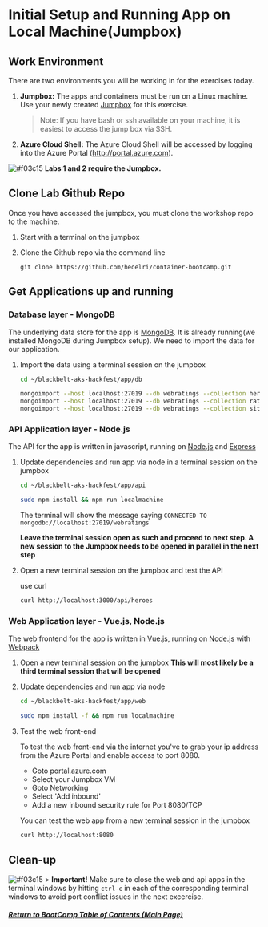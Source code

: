 # Initial Setup and Running App on Local Machine(Jumpbox)

## Work Environment

There are two environments you will be working in for the exercises today.

1. **Jumpbox:** The apps and containers must be run on a Linux machine. Use your newly created [Jumpbox](/labs/day1-labs/00-lab-environment.md) for this exercise.

    > Note: If you have bash or ssh available on your machine, it is easiest to access the jump box via SSH. 
    
2. **Azure Cloud Shell:** The Azure Cloud Shell will be accessed by logging into the Azure Portal (http://portal.azure.com).

![#f03c15](https://placehold.it/15/f03c15/000000?text=+) **Labs 1 and 2 require the Jumpbox.**

## Clone Lab Github Repo

Once you have accessed the jumpbox, you must clone the workshop repo to the machine.

1. Start with a terminal on the jumpbox
  
2. Clone the Github repo via the command line

    ```
    git clone https://github.com/heoelri/container-bootcamp.git
    ```

## Get Applications up and running

### Database layer - MongoDB

The underlying data store for the app is [MongoDB](https://www.mongodb.com/ "MongoDB Homepage"). It is already running(we installed MongoDB during Jumpbox setup). We need to import the data for our application.

1. Import the data using a terminal session on the jumpbox

    ```bash
    cd ~/blackbelt-aks-hackfest/app/db

    mongoimport --host localhost:27019 --db webratings --collection heroes --file ./heroes.json --jsonArray 
    mongoimport --host localhost:27019 --db webratings --collection ratings --file ./ratings.json --jsonArray
    mongoimport --host localhost:27019 --db webratings --collection sites --file ./sites.json --jsonArray
    ```

### API Application layer - Node.js

The API for the app is written in javascript, running on [Node.js](https://nodejs.org/en/ "Node.js Homepage") and [Express](http://expressjs.com/ "Express Homepage")

1. Update dependencies and run app via node in a terminal session on the jumpbox

    ```bash
    cd ~/blackbelt-aks-hackfest/app/api

    sudo npm install && npm run localmachine
    ```
    
   The terminal will show the message saying ``` CONNECTED TO mongodb://localhost:27019/webratings ``` 
   
   **Leave the terminal session open as such and proceed to next step. A new session to the Jumpbox needs to be opened in parallel in the next step**

2. Open a new terminal session on the jumpbox and test the API

    use curl
    ```bash
    curl http://localhost:3000/api/heroes
    ```
    
### Web Application layer - Vue.js, Node.js

The web frontend for the app is written in [Vue.js](https://vuejs.org/Vue "Vue.js Homepage"), running on [Node.js](https://nodejs.org/en/ "Node.js Homepage") with [Webpack](https://webpack.js.org/ "Webpack Homepage")

1. Open a new terminal session on the jumpbox
**This will most likely be a third terminal session that will be opened**
  
2. Update dependencies and run app via node

    ```bash
    cd ~/blackbelt-aks-hackfest/app/web

    sudo npm install -f && npm run localmachine
    ```
    
3. Test the web front-end

    To test the web front-end via the internet you've to grab your ip address from the Azure Portal and enable access to port 8080.
    
    * Goto portal.azure.com
    * Select your Jumpbox VM
    * Goto Networking
    * Select 'Add inbound'
    * Add a new inbound security rule for Port 8080/TCP
       

    You can test the web app from a new terminal session in the jumpbox
    
    ```bash
    curl http://localhost:8080
    ```

## Clean-up

![#f03c15](https://placehold.it/15/f03c15/000000?text=+) > **Important!** Make sure to close the web and api apps in the terminal windows by hitting `ctrl-c` in each of the corresponding terminal windows to avoid port conflict issues in the next excercise. 



   ##### [Return to BootCamp Table of Contents (Main Page)](/README.md)
